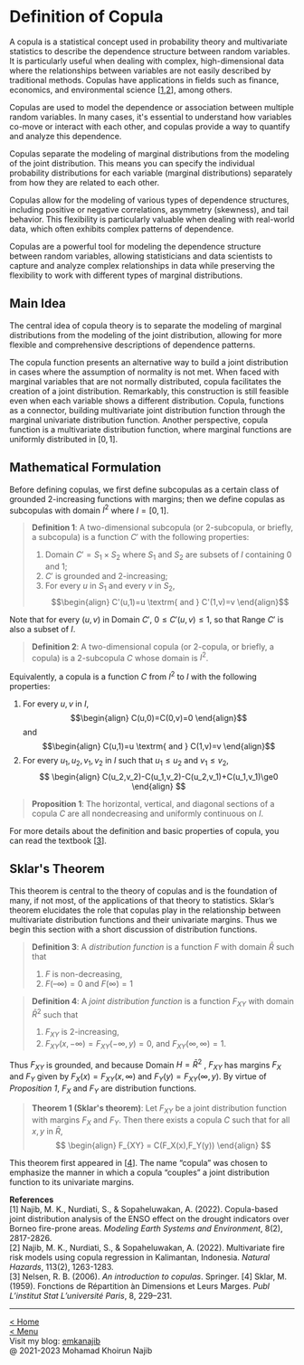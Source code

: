 <script type="text/x-mathjax-config">
  MathJax.Hub.Config({
    extensions: ["tex2jax.js"],
    jax: ["input/TeX", "output/HTML-CSS"],
    tex2jax: {
      inlineMath: [ ['$','$'], ["\\(","\\)"] ],
      displayMath: [ ['$$','$$'], ["\\[","\\]"] ],
      processEscapes: true
    },
    "HTML-CSS": { fonts: ["TeX"] }
  });
</script>
<script type="text/javascript" async
  src="https://cdnjs.cloudflare.com/ajax/libs/mathjax/2.7.7/MathJax.js?config=TeX-MML-AM_CHTML">
</script>

# Definition of Copula

A copula is a statistical concept used in probability theory and multivariate statistics to describe the dependence structure between random variables. It is particularly useful when dealing with complex, high-dimensional data where the relationships between variables are not easily described by traditional methods. Copulas have applications in fields such as finance, economics, and environmental science [[1](#MKN23a),[2](#MKN23b)], among others.

Copulas are used to model the dependence or association between multiple random variables. In many cases, it's essential to understand how variables co-move or interact with each other, and copulas provide a way to quantify and analyze this dependence.

Copulas separate the modeling of marginal distributions from the modeling of the joint distribution. This means you can specify the individual probability distributions for each variable (marginal distributions) separately from how they are related to each other.

Copulas allow for the modeling of various types of dependence structures, including positive or negative correlations, asymmetry (skewness), and tail behavior. This flexibility is particularly valuable when dealing with real-world data, which often exhibits complex patterns of dependence.

Copulas are a powerful tool for modeling the dependence structure between random variables, allowing statisticians and data scientists to capture and analyze complex relationships in data while preserving the flexibility to work with different types of marginal distributions.

## Main Idea

The central idea of copula theory is to separate the modeling of marginal distributions from the modeling of the joint distribution, allowing for more flexible and comprehensive descriptions of dependence patterns.

The copula function presents an alternative way to build a joint distribution in cases where the assumption of normality is not met. When faced with marginal variables that are not normally distributed, copula facilitates the creation of a joint distribution. Remarkably, this construction is still feasible even when each variable shows a different distribution. Copula, functions as a connector, building multivariate joint distribution function through the marginal univariate distribution function. Another perspective, copula function is a multivariate distribution function, where marginal functions are uniformly distributed in $[0,1]$.

## Mathematical Formulation
Before defining copulas, we first define subcopulas as a certain class of grounded 2-increasing functions with margins; then we define copulas as subcopulas with domain $I^2$ where $I = [0,1]$.

> **Definition 1**:  A two-dimensional subcopula (or 2-subcopula, or briefly, a subcopula) is a function $C'$ with the following properties:
> 1. Domain $C'=S_1\times S_2$ where $S_1$ and $S_2$ are subsets of $I$ containing 0 and 1;
> 2. $C'$ is grounded and 2-increasing;
> 3. For every $u$ in $S_1$ and every $v$ in $S_2$,
$$\begin{align}
C'(u,1)=u \textrm{ and } C'(1,v)=v
\end{align}$$

Note that for every $(u,v)$ in Domain $C'$, $0\le C'(u,v)\le1$, so that Range $C'$ is also a subset of $I$.

> **Definition 2**: A two-dimensional copula (or 2-copula, or briefly, a copula) is a 2-subcopula $C$ whose domain is $I^2$.

Equivalently, a copula is a function $C$ from $I^2$ to $I$ with the following properties:

1. For every $u, v$ in $I$,
$$\begin{align}
C(u,0)=C(0,v)=0
\end{align}$$
and
$$\begin{align}
C(u,1)=u \textrm{ and } C(1,v)=v
\end{align}$$
2. For every $u_1, u_2, v_1, v_2$ in $I$ such that $u_1\le u_2$ and $v_1\le v_2$,
$$
\begin{align}
C(u_2,v_2)-C(u_1,v_2)-C(u_2,v_1)+C(u_1,v_1)\ge0
\end{align}
$$

> **Proposition 1**: The horizontal, vertical, and diagonal sections of a copula $C$ are all nondecreasing and uniformly continuous on $I$.

For more details about the definition and basic properties of copula, you can read the textbook [[3](#nelsen)].

## Sklar's Theorem
This theorem is central to the theory of copulas and is the foundation of many, if not most, of the applications of that theory to statistics. Sklar’s theorem elucidates the role that copulas play in the relationship between multivariate distribution functions and their univariate margins. Thus we begin this section with a short discussion of distribution functions.

> **Definition 3**:  A _distribution function_ is a function $F$ with domain $\bar{R}$ such that
> 1. $F$ is non-decreasing,
> 2. $F(–\infty) = 0$ and $F(\infty) = 1$

> **Definition 4**: A _joint distribution function_ is a function $F_{XY}$ with domain $\bar{R}^2$ such that
> 1. $F_{XY}$ is 2-increasing,
> 2. $F_{XY}(x,-\infty)=F_{XY}(-\infty,y)=0$, and $F_{XY}(\infty,\infty)=1$.

Thus $F_{XY}$ is grounded, and because Domain $H = \bar{R}^2$ , $F_{XY}$ has margins $F_X$ and $F_Y$ given by $F_X(x) = F_{XY}(x,\infty)$ and $F_Y(y) = F_{XY}(\infty,y)$. By virtue of _Proposition 1_, $F_X$ and $F_Y$ are distribution functions.

> **Theorem 1 (Sklar's theorem)**: Let $F_{XY}$ be a joint distribution function with margins $F_X$ and $F_Y$. Then there exists a copula $C$ such that for all $x,y$ in $\bar{R}$,
$$
\begin{align}
F_{XY} = C(F_X(x),F_Y(y))
\end{align}
$$

This theorem first appeared in [[4](#Sklar)]. The name “copula” was chosen to emphasize the manner in which a copula “couples” a joint distribution function to its univariate margins.

**References**\
[<a id="MKN23a">1</a>] Najib, M. K., Nurdiati, S., & Sopaheluwakan, A. (2022). Copula-based joint distribution analysis of the ENSO effect on the drought indicators over Borneo fire-prone areas. _Modeling Earth Systems and Environment_, 8(2), 2817-2826.\
[<a id="MKN23b">2</a>] Najib, M. K., Nurdiati, S., & Sopaheluwakan, A. (2022). Multivariate fire risk models using copula regression in Kalimantan, Indonesia. _Natural Hazards_, 113(2), 1263-1283.\
[<a id="Nelsen">3</a>] Nelsen, R. B. (2006). _An introduction to copulas_. Springer.
[<a id="Sklar">4</a>] Sklar, M. (1959). Fonctions de Répartition àn Dimensions et Leurs Marges. _Publ L’institut Stat L’université Paris_, 8, 229–231.

---
[< Home](README.md)\
[< Menu](README.md#menu)\
Visit my blog: [emkanajib](https://emkanajib.blogspot.com/)\
@ 2021-2023 Mohamad Khoirun Najib
